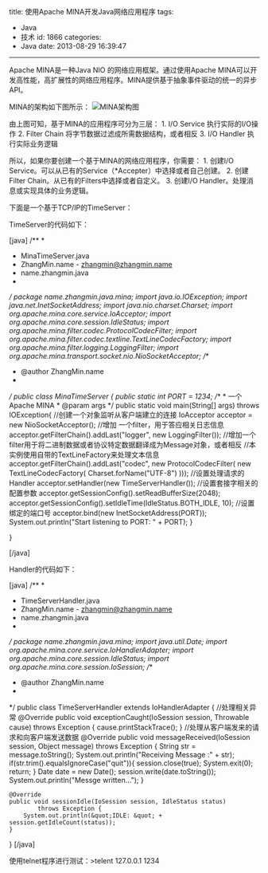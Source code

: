 title: 使用Apache MINA开发Java网络应用程序
tags:
  - Java
  - 技术
id: 1866
categories:
  - Java
date: 2013-08-29 16:39:47
---

Apache MINA是一种Java NIO 的网络应用框架。通过使用Apache MINA可以开发高性能，高扩展性的网络应用程序。MINA提供基于抽象事件驱动的统一的异步API。

MINA的架构如下图所示：
![MINA架构图](http://mina.apache.org/staticresources/images/mina/mina_app_arch.png)

由上图可知，基于MINA的应用程序可分为三层：
1\. I/O Service 执行实际的I/O操作
2\. Filter Chain 将字节数据过滤成所需数据结构，或者相反
3\. I/O Handler 执行实际业务逻辑

所以，如果你要创建一个基于MINA的网络应用程序，你需要：
1\. 创建I/O Service。可以从已有的Service（*Accepter）中选择或者自己创建。
2\. 创建Filter Chain。从已有的Filters中选择或者自定义。
3\. 创建I/O Handler。处理消息或实现具体的业务逻辑。

下面是一个基于TCP/IP的TimeServer：

TimeServer的代码如下：

[java]
/**
 *
 * MinaTimeServer.java
 * ZhangMin.name - zhangmin@zhangmin.name
 * name.zhangmin.java
 *
 */
package name.zhangmin.java.mina;
import java.io.IOException;
import java.net.InetSocketAddress;
import java.nio.charset.Charset;
import org.apache.mina.core.service.IoAcceptor;
import org.apache.mina.core.session.IdleStatus;
import org.apache.mina.filter.codec.ProtocolCodecFilter;
import org.apache.mina.filter.codec.textline.TextLineCodecFactory;
import org.apache.mina.filter.logging.LoggingFilter;
import org.apache.mina.transport.socket.nio.NioSocketAcceptor;
/**
 * @author ZhangMin.name
 *
 */
public class MinaTimeServer {
	public static int PORT = 1234;
	/**
	 * 一个Apache MINA
	 * @param args
	 */
	public static void main(String[] args) throws IOException{
		//创建一个对象监听从客户端建立的连接
		IoAcceptor acceptor = new NioSocketAcceptor();
		//增加 一个filter，用于答应相关日志信息
		acceptor.getFilterChain().addLast(&quot;logger&quot;, new LoggingFilter());
	    //增加一个filter用于将二进制数据或者协议特定数据翻译成为Message对象，或者相反
		//本实例使用自带的TextLineFactory来处理文本信息
		acceptor.getFilterChain().addLast(&quot;codec&quot;,
					new ProtocolCodecFilter(
					new TextLineCodecFactory(
						Charset.forName(&quot;UTF-8&quot;)
						)));
		//设置处理请求的Handler
		acceptor.setHandler(new TimeServerHandler());
		//设置套接字相关的配置参数
		acceptor.getSessionConfig().setReadBufferSize(2048);
		acceptor.getSessionConfig().setIdleTime(IdleStatus.BOTH_IDLE, 10);
		//设置绑定的端口号
		acceptor.bind(new InetSocketAddress(PORT));
		System.out.println(&quot;Start listening to PORT: &quot; + PORT);
	}

}

[/java]

Handler的代码如下：

[java]
/**
 *
 * TimeServerHandler.java
 * ZhangMin.name - zhangmin@zhangmin.name
 * name.zhangmin.java
 *
 */
package name.zhangmin.java.mina;
import java.util.Date;
import org.apache.mina.core.service.IoHandlerAdapter;
import org.apache.mina.core.session.IdleStatus;
import org.apache.mina.core.session.IoSession;
/**
 * @author ZhangMin.name
 *
 */
public class TimeServerHandler extends IoHandlerAdapter {
    //处理相关异常
	@Override
	public void exceptionCaught(IoSession session, Throwable cause)
			throws Exception {
		cause.printStackTrace();
	}
   //处理从客户端发来的请求和向客户端发送数据
	@Override
	public void messageReceived(IoSession session, Object message)
			throws Exception {
		String str = message.toString();
		System.out.println(&quot;Receiving Message :&quot; + str);
		if(str.trim().equalsIgnoreCase(&quot;quit&quot;)){
			session.close(true);
			System.exit(0);
			return;
		}
		Date date = new Date();
		session.write(date.toString());
		System.out.println(&quot;Messge written...&quot;);
	}

	@Override
	public void sessionIdle(IoSession session, IdleStatus status)
			throws Exception {
		System.out.println(&quot;IDLE: &quot; + session.getIdleCount(status));
	}

}
[/java]

使用telnet程序进行测试：>telent 127.0.0.1 1234